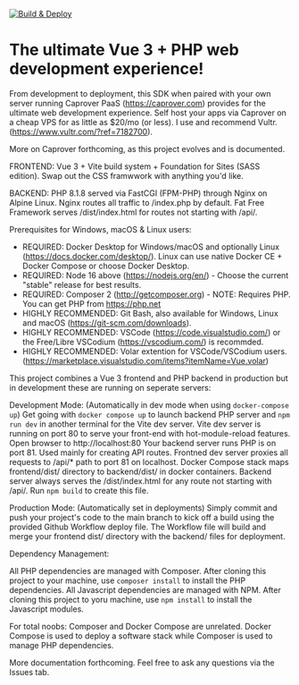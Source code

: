 [![Build & Deploy](https://github.com/amurpo/SDK-Foundation-Vue/actions/workflows/deploy.yml/badge.svg)](https://github.com/amurpo/SDK-Foundation-Vue/actions/workflows/deploy.yml)


# The ultimate Vue 3 + PHP web development experience!

From development to deployment, this SDK when paired with your own server running Caprover PaaS (https://caprover.com) provides for the ultimate web development experience.
Self host your apps via Caprover on a cheap VPS for as little as $20/mo (or less). I use and recommend Vultr. (https://www.vultr.com/?ref=7182700).

More on Caprover forthcoming, as this project evolves and is documented.

FRONTEND: Vue 3 + Vite build system + Foundation for Sites (SASS edition). Swap out the CSS framwwork with anything you'd like.

BACKEND: PHP 8.1.8 served via FastCGI (FPM-PHP) through Nginx on Alpine Linux. Nginx routes all traffic to /index.php by default. Fat Free Framework serves /dist/index.html for routes not starting with /api/.

Prerequisites for Windows, macOS & Linux users:
  
  - REQUIRED: Docker Desktop for Windows/macOS and optionally Linux (https://docs.docker.com/desktop/). Linux can use native Docker CE + Docker Compose or choose Docker Desktop.
  - REQUIRED: Node 16 above (https://nodejs.org/en/) - Choose the current "stable" release for best results.
  - REQUIRED: Composer 2 (http://getcomposer.org) - NOTE: Requires PHP. You can get PHP from https://php.net
  - HIGHLY RECOMMENDED: Git Bash, also available for Windows, Linux and macOS (https://git-scm.com/downloads).  
  - HIGHLY RECOMMENDED: VSCode (https://code.visualstudio.com/) or the Free/Libre VSCodium (https://vscodium.com/) is recommded.
  - HIGHLY RECOMMENDED: Volar extention for VSCode/VSCodium users. (https://marketplace.visualstudio.com/items?itemName=Vue.volar)

This project combines a Vue 3 frontend and PHP backend in production but in development these are running on seperate servers:

Development Mode: (Automatically in dev mode when using `docker-compose up`)
  Get going with `docker compose up` to launch backend PHP server and `npm run dev` in another terminal for the Vite dev server.
  Vite dev server is running on port 80 to serve your front-end with hot-module-reload features. Open browser to http://localhost:80
  Your backend server runs PHP is on port 81. Used mainly for creating API routes.
  Frontned dev server proxies all requests to /api/* path to port 81 on localhost.
  Docker Compose stack maps frontend/dist/ directory to backend/dist/ in docker containers.
  Backend server always serves the /dist/index.html for any route not starting with /api/. Run `npm build` to create this file.

Production Mode: (Automatically set in deployments)
  Simply commit and push your project's code to the main branch to kick off a build using the provided Github Workflow deploy file.
  The Workflow file will build and merge your frontend dist/ directory with the backend/ files for deployment.
 
 Dependency Management:
 
   All PHP dependencies are managed with Composer. After cloning this project to your machine, use `composer install` to install the PHP dependencies.
   All Javascript dependencies are managed with NPM. After cloning this project to yoru machine, use `npm install` to install the Javascript modules.
    
 For total noobs:
  Composer and Docker Compose are unrelated. Docker Compose is used to deploy a software stack while Composer is used to manage PHP dependencies.
    
 More documentation forthcoming. Feel free to ask any questions via the Issues tab.
